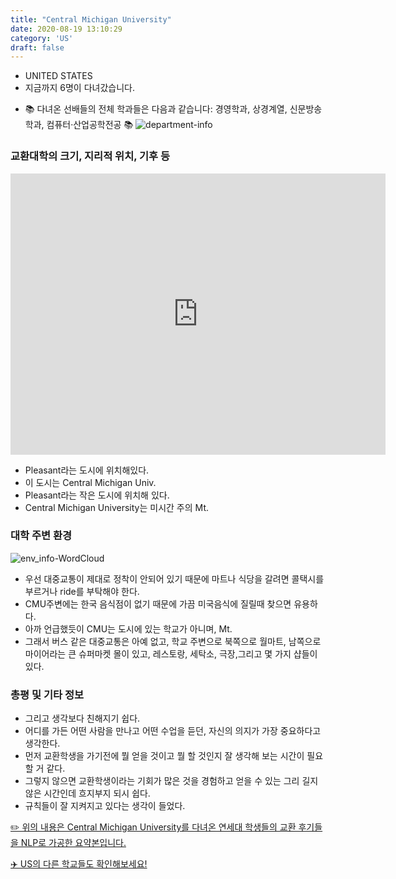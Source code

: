 ```yaml
---
title: "Central Michigan University"
date: 2020-08-19 13:10:29
category: 'US'
draft: false
---
```



* UNITED STATES
* 지금까지 6명이 다녀갔습니다. 
- 📚 다녀온 선배들의 전체 학과들은 다음과 같습니다: 경영학과, 상경계열, 신문방송학과, 컴퓨터·산업공학전공 📚
![department-info](../plots/US000042.png)
### 교환대학의 크기, 지리적 위치, 기후 등
<iframe
width="600"
height="450"
frameborder="0" style="border:0"
src="https://www.google.com/maps/embed/v1/place?key=AIzaSyC9e1AME-pVmWC4hBpFdu5S4dKzyepa3HQ&q=Central+Michigan+University&center=43.5819086,-84.77563640000002&zoom=14" allowfullscreen>
</iframe>

* Pleasant라는 도시에 위치해있다.
* 이 도시는 Central Michigan Univ.
* Pleasant라는 작은 도시에 위치해 있다.
* Central Michigan University는 미시간 주의 Mt.


### 대학 주변 환경

![env_info-WordCloud](../univ_wordclouds_okt/env_info/US000042_env_info_okt.png)

* 우선 대중교통이 제대로 정착이 안되어 있기 때문에 마트나 식당을 갈려면 콜택시를 부르거나 ride를 부탁해야 한다.
* CMU주변에는 한국 음식점이 없기 때문에 가끔 미국음식에 질릴때 찾으면 유용하다.
* 아까 언급했듯이 CMU는 도시에 있는 학교가 아니며, Mt.
* 그래서 버스 같은 대중교통은 아예 없고, 학교 주변으로 북쪽으로 월마트, 남쪽으로 마이어라는 큰 슈퍼마켓 몰이 있고, 레스토랑, 세탁소, 극장,그리고 몇 가지 샵들이 있다.


### 총평 및 기타 정보 
* 그리고 생각보다 친해지기 쉽다.
* 어디를 가든 어떤 사람을 만나고 어떤 수업을 듣던, 자신의 의지가 가장 중요하다고 생각한다.
* 먼저 교환학생을 가기전에 뭘 얻을 것이고 뭘 할 것인지 잘 생각해 보는 시간이 필요할 거 같다.
* 그렇지 않으면 교환학생이라는 기회가 많은 것을 경험하고 얻을 수 있는 그리 길지 않은 시간인데 흐지부지 되시 쉽다.
* 규칙들이 잘 지켜지고 있다는 생각이 들었다.


[✏️ 위의 내용은 Central Michigan University를 다녀온 연세대 학생들의 교환 후기들을 NLP로 가공한 요약본입니다.](http://oia.yonsei.ac.kr/partner/expReport.asp?ucode=US000042&bgbn=A)

[✈️ US의 다른 학교들도 확인해보세요!](https://yonsei-exchange.netlify.app/?category=US)
